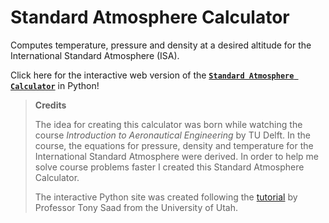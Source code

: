 # Standard Atmosphere Calculator

Computes temperature, pressure and density at a desired altitude for the International Standard Atmosphere (ISA).

Click here for the interactive web version of the [**`Standard Atmosphere Calculator`**](https://camillejr.github.io/Tools/StandardAtmosphereCalculator/standard-atmosphere-calculator.html) in Python!

> **Credits**
>
> The idea for creating this calculator was born while watching the course *Introduction to Aeronautical Engineering* by TU Delft. In the course, the equations for pressure, density and temperature for the International Standard Atmosphere were derived. In order to help me solve course problems faster I created this Standard Atmosphere Calculator.
>
> The interactive Python site was created following the [tutorial](http://www.tonysaad.net/code/convert-interactive-jupyter-notebook-into-a-website/) by Professor Tony Saad from the University of Utah.
